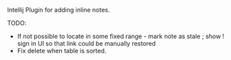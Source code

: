 Intellij Plugin for adding inline notes.

TODO: 
* If not possible to locate in some fixed range - mark note as stale ; show ! sign in UI so that link could be manually restored
* Fix delete when table is sorted.  